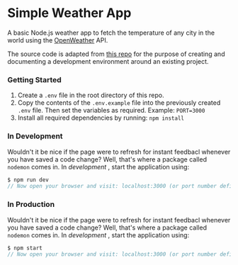 # Simple Weather App
A basic Node.js weather app to fetch the temperature of any city in the world using the [OpenWeather](https://openweathermap.org/) API.

The source code is adapted from [this repo](https://github.com/bmorelli25/simple-nodejs-weather-app) for the purpose of creating and documenting a development environment around an existing project.

### Getting Started

1. Create a `.env` file in the root directory of this repo.
2. Copy the contents of the `.env.example` file into the previously created `.env` file. Then set the variables as required. Example: `PORT=3000`
3. Install all required dependencies by running: `npm install`

### In Development

Wouldn't it be nice if the page were to refresh for instant feedbacl whenever you have saved a code change? Well, that's where a package called `nodemon` comes in. In *development* , start the application using:

```javascript
$ npm run dev
// Now open your browser and visit: localhost:3000 (or port number defined in .env)
```

### In Production

Wouldn't it be nice if the page were to refresh for instant feedbacl whenever you have saved a code change? Well, that's where a package called `nodemon` comes in. In *development* , start the application using:

```javascript
$ npm start
// Now open your browser and visit: localhost:3000 (or port number defined in .env)
```
